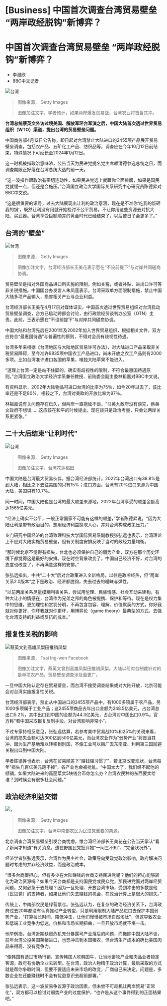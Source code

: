 # [Business] 中国首次调查台湾贸易壁垒 “两岸政经脱钩”新博弈？

#  中国首次调查台湾贸易壁垒 “两岸政经脱钩”新博弈？

  * 李澄欣 
  * BBC中文记者 


![台湾](_129395552_b0b21e1d-45ed-459b-a921-3eb0a8cf22d7.jpg)

> 图像来源，  Getty Images
>
> 图像加注文字，学者预计，如果两岸爆发贸易战，台湾农业将首当其冲。

**台湾总统蔡英文外访过境美国、解放军环台军演之后，中国大陆首次透过世界贸易组织（WTO）渠道，提出台湾的贸易壁垒问题。**

中国商务部4月12日公告称，即日起对台湾禁止大陆进口的2455项产品展开贸易壁垒调查，包括农产品、五矿化工产品、纺织品等，调查应在今年10月12日前结束，特殊情况下可延长至2024年1月12日。

这一时机被指政治意味浓，公告当天为民进党提名党主席赖清德参选总统之日，而调查期限正好落在台湾总统大选的前一天。

“这一波操作跟政治有密切连动性，如果民进党选上就跟你全面摊牌，如果是国民党就缓一点，但还是会施压。”台湾国立政治大学国际关系研究中心研究员陈德昇对BBC中文说。

“这是很重要的讯号，过去大陆展现出让利的政治意涵，现在是不准你‘吃我的饭砸我的锅’，既然让利没有用就开始检讨不公平贸易，不让你用这些资源去对抗大陆、买武器。台湾享受巨额顺差的黄金时代已经结束了，以后苦日子会更多了。”

##  台湾的“壁垒”

![台湾](_129395554_58d21d4d-4e6e-48b9-ad4d-69731419d0ad.jpg)

> 图像来源，  Getty Images
>
> 图像加注文字，台湾经济部长王美花表示愿在“不设前提下”与对岸共同磋商协调。

贸易壁垒是指对外国商品进口所实施的限制，例如关税，或者补贴、进出口许可等非关税措施。中国国台办发言人朱凤莲表示，台湾采取单方面限制措施，禁止中国大陆多项产品输入，损害相关产业与企业利益。

台湾经济部长王美花4月17日对媒体证实，中国首次透过世界贸易组织对台湾启动贸易壁垒调查，台方已启动跨部会讨论，由行政院经贸谈判办公室（OTN）主责。此前，王表示愿在“不设前提下”与对岸共同磋商协调。

中国大陆和台湾先后在2001年及2002年加入世界贸易组织，根据相关文件，双方应符合“最惠国待遇”与普遍性的原则，不得对会员有歧视性待遇。

台湾多年来根据《台湾地区与大陆地区贸易许可办法》，对大陆进口产品采取非关税贸易障碍，至今准许9835项中国农工产品进口，尚未开放之农工产品则有2000多项。比如台湾准许进口各国的苹果，唯独大陆苹果不能进入。

“道理上台湾一定是站不住脚的，确实有歧视性的限制，不符合最惠国待遇原则。”台湾国立政治大学经济学系兼任教授、前陆委会副主委林祖嘉对BBC中文说。

有资料显示，2002年大陆物品可进口台湾的比率为75％，如今20年过去了，该比率还是不足80%。相较之下，台湾对美欧的开放比率为97％。

林祖嘉说有关问题存在已久，但两岸一直拖延不谈，“马英九政府没有谈完，蔡英文政府不想谈……这应该在和平的时候提出，现在谈只是政治考量，只会让两岸关系更紧张。”

##  二十大后结束“让利时代”

![台湾](_129395551_be20b918-ec9a-427b-90ea-643c24925a0c.jpg)

> 图像来源，  Getty Images
>
> 图像加注文字，台湾花莲稻田

中国大陆是台湾最大贸易伙伴，据台湾经济部统计，2022年台湾出口有38.8%是到大陆，相比之下去往美国的只有15%；进口方面，台湾有20%进口来源为中国大陆，美国只有10.7%。

同一时间，中国大陆也是台湾的最大顺差来源地，2022年台湾享受的顺差金额高达1565亿美元。

“经济上确实不公平，一般正常国家不可能有这样的顺差，”学者陈德昇说。“因为大陆让利是带有政治目的，想用经济利益换取人心，并对台湾构成政策压力。”

专门研究中国经济的台湾致理科技大学国际贸易系副教授张弘远也表示，台湾理论上不应对大陆实施贸易壁垒，但有关制度安排反映了当时的政经力量均衡。

“那时候北京不觉得有损失，台北也必须保护自己的弱势产业，双方在那个历史环境下都觉得这是最好的安排。现在时空背景改变了，中国自己经济不好，对台湾的态度也改变了，不再满意这样的安排。”

张弘远指出，中共“二十大”后对台政策进入全新格局，以往是政冷经热，但“两岸关系2.0版本”之下是政治、经济都脱钩，失去过去的暧昧与弹性。

“以前两岸关系尽量模糊利害关系，尝试用伦理、民族情感、社会互动来建构，有种大让小的情感在，台湾作为兄弟之邦的角色被提携、保护和等待。现在是权力集中的思维，更加理性和赏罚分明，不再包含包容、理解、价值默契的方式，你好我就对你更好，你坏我就对你更坏，用博弈论（game theory）最典型的方式，去强化台湾支持的利益或反抗的成本。”

##  报复性关税的影响

![蔡英文到高雄凤梨田推销凤梨](_126293677_whatsubject.jpg)

> 图像来源，  Tsai Ing-wen Facebook
>
> 图像加注文字，蔡英文曾到高雄凤梨田推销凤梨。大陆以前对台制裁针对的是单项农产品，贸易壁垒调查涉及面更广。

一旦中国大陆认定存在贸易壁垒，而台湾不接受调查结果或对大陆开放，北京可能会对台湾实施报复性关税。

台湾经济部表示，禁止从中国进口的2455项产品中，有1000多项属于农产品，另1000多项属于工业产品；这2455项商品去年出口金额为248.5亿美元，占台湾总出口5.2%，其中出口到中国的金额为44.3亿美元，占台湾对中国出口0.9%。官方称“若中国采取报复反制手段，对台湾影响非常小”。

不过专家持相反意见，张弘远估算，若参考美中贸易战10%和25%的关税来看，台湾的损失金额可达300亿到500亿美元，而台湾农业作为“弱势产业”将首当其冲，因为生产基地难以转移到别国，不像工业可以搬厂去东南亚、利用第三国回避关税出口到中国大陆。

学者陈德昇也表示，台湾在贸易顺差下“赚钱赚习惯了”，若北京改变现状，台湾每年“损失几百亿美元跑不掉”，各产业也会被扰乱。“中国太大了，我们经不起他的倾销，如果大陆进来的高丽菜卖5块钱台币你怎么办？台湾农民种的东西要卖给谁？到时候会有很多社会问题。”

##  政治经济利益交错

![，](_129395553_23420855-5225-466a-88be-2683dc26b835.jpg)

> 图像来源，  Getty Images
>
> 图像加注文字，台湾中南部农民为民进党重要的票源。

北京调查台湾贸易壁垒引发台商忧虑，惟台湾经济部长王美花在公告当天承认“看了新闻才知道”有关消息，遭在野国民党批评她“一问三不知”、“完全状况外”。

经济学者张弘远表示，台湾作为民主社会，政策导向受政党政治影响，政府解决问题时考虑的并非经济效益，而是政治成本。

“很多台商很担心，但有多少在大陆赚钱的台商支持民进党呢？他们的担心能够转化为政治资源吗？如果今天台商都是支持国民党或民众党，那民进党面对两岸经贸问题，又何必急于去处理？因为一旦处理、开放台湾市场，受到冲击的多数是他（民进党）的支持者，如果让他们失去赚钱的机会，在政治计算上是很大的损失。”

传统上，中南部农民是绿营票仓。张弘远认为，在复杂的政治经济关系下，台湾政府过去20年都没有认真推动产业转型，只是利用限制大陆产品进口去保护本国弱势产业，“打算拉长时间，降低冲击，让他们慢慢被市场自然淘汰”，但这导致农业和低端工业竞争力低迷，价格和市场长期扭曲，一旦开放市场就不堪一击。

他举例指，台湾近期缺蛋危机充分暴露可产业落后的问题，而撇除中国大陆不谈，前年台湾公投美国莱猪进口，也恐冲击到本国猪农，但台湾生产成本的确比美国肉品来得高、没有竞争力。

“像韩国有透过市场行销，宣传韩国人吃韩国牛，让当地畜牧产业和肉品业者锁定客源，政府有协助企业去转型。在台湾，政治人物精于政治计算，最后采取的方式就是帮你争取时间，但要不要适应未来市场的改变，厂商自己来决定。问题是，多数企业在还能赚钱时不会有忧患意识去超前部署。”

张弘远表示，这一波贸易争议源于政治因素，但未尝不可趁机让两岸贸易“正常化”，双方都可以检讨对弱势产业的过度保护，“也许是从这个事件得到的正面结果吧。”



